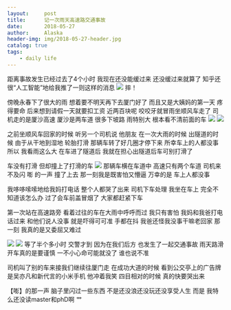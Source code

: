 ```yaml
---
layout:     post
title:      记一次雨天高速路交通事故
date:       2018-05-27
author:     Alaska
header-img: img/2018-05-27-header.jpg
catalog: true
tags:
    - daily life
---
```

距离事故发生已经过去了4个小时 我现在还没能缓过来 
还没缓过来就算了 知乎还很“人工智能”地给我推了一则这样的消息
![](https://wx3.sinaimg.cn/large/006tNc79gy1frrh1padzzj30u01hcq58.jpg)
摔！

傍晚永春下了很大的雨 想着要不明天再下去厦门好了 而且又是大姨妈的第一天 疼得要命
后来想到请假一天就要扣工资 近两百块呢 咬咬牙就冒雨坐顺风车走了 
司机走的是厦沙高速 厦沙是两车道 很多下坡路 雨特别大 根本看不清前面的车 
![](https://wx1.sinaimg.cn/large/006tNc79gy1frqaha59cwj30u00u0t93.jpg)
![](https://wx1.sinaimg.cn/large/006tNc79gy1frqal5bnfxj30u00u074j.jpg)

之前坐顺风车回家的时候 听另一个司机说 他朋友 在一次大雨的时候 出隧道的时候 由于从干地到湿地 轮胎打滑 那辆车转了好几圈才停下来 所幸车上的人都没事 
所以 我看雨这么大 在车进了隧道后 我就在担心出隧道后车可别打滑了 

车没有打滑 但却撞上了打滑的车 
![](https://wx2.sinaimg.cn/large/006tNc79gy1frqaq1ckknj30u0140ab2.jpg)
那辆车横在车道中 高速只有两个车道 司机来不及闪 嘭 的一声 撞了上去 
那一刻我是既害怕又懵逼 
万幸的是 车上人都没事 

我哆哆嗦嗦地给我妈打电话 整个人都哭了出来 
司机下车处理 我坐在车上 完全不知道该怎么办 
过了会车前盖冒烟了 大家都赶紧下车 

第一次站在高速路旁 看着过往的车在大雨中呼呼而过 我只有害怕 
我妈和我爸打电话过来 和他们说人没事 就是吓得可可准 手都在抖
我爸还怪我没事干嘛老回家 那一刻 我真的是又委屈又难过

![](https://wx4.sinaimg.cn/large/006tNc79gy1frqb1chc1gj30u0140gmv.jpg)
![](https://wx2.sinaimg.cn/large/006tNc79gy1frqb34qyg8j30u0140wfo.jpg)
等了半个多小时 交警才到 因为在我们后方 也发生了一起交通事故 
雨天路滑 开车真的是要谨慎 一不小心命可能就没了 谁也说不准

司机叫了别的车来接我们继续往厦门走 
在成功大道的时候 看到公交亭上的广告牌 是吴亦凡和新代言的小米手机 
他冲着我笑 
四目相对的时候 真的快要哭出来 


【嘭】的那一声 脑子里闪过一些东西 
不是还没浪还没玩还没享受人生 
而是 我特么还没读master和phD啊 
艹



